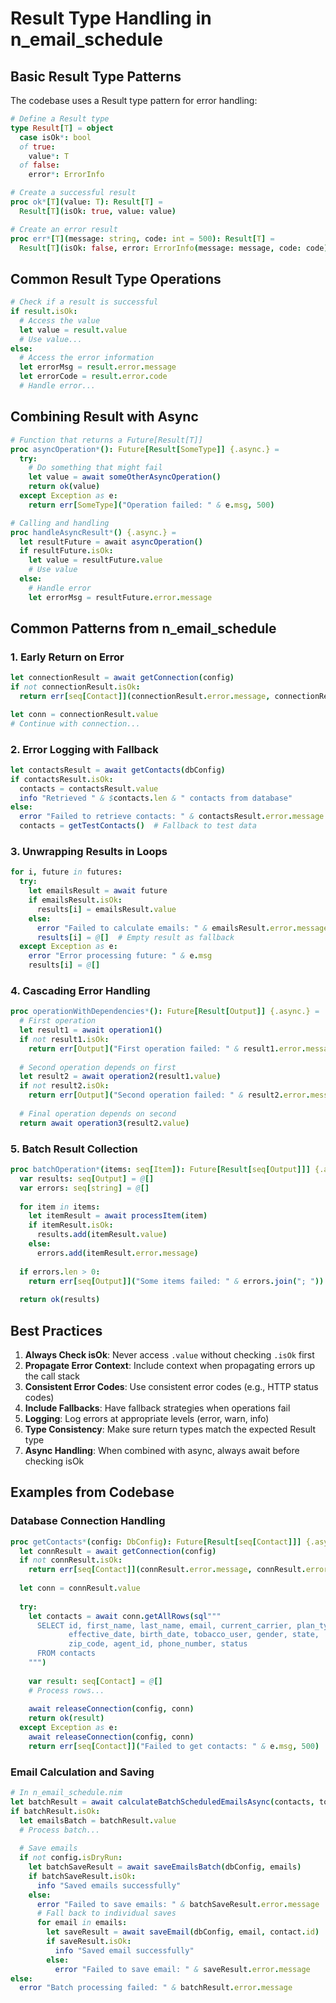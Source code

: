 # Result Type Handling in n_email_schedule

## Basic Result Type Patterns

The codebase uses a Result type pattern for error handling:

```nim
# Define a Result type
type Result[T] = object
  case isOk*: bool
  of true:
    value*: T
  of false:
    error*: ErrorInfo

# Create a successful result
proc ok*[T](value: T): Result[T] =
  Result[T](isOk: true, value: value)

# Create an error result
proc err*[T](message: string, code: int = 500): Result[T] =
  Result[T](isOk: false, error: ErrorInfo(message: message, code: code))
```

## Common Result Type Operations

```nim
# Check if a result is successful
if result.isOk:
  # Access the value
  let value = result.value
  # Use value...
else:
  # Access the error information
  let errorMsg = result.error.message
  let errorCode = result.error.code
  # Handle error...
```

## Combining Result with Async

```nim
# Function that returns a Future[Result[T]]
proc asyncOperation*(): Future[Result[SomeType]] {.async.} =
  try:
    # Do something that might fail
    let value = await someOtherAsyncOperation()
    return ok(value)
  except Exception as e:
    return err[SomeType]("Operation failed: " & e.msg, 500)

# Calling and handling
proc handleAsyncResult*() {.async.} =
  let resultFuture = await asyncOperation()
  if resultFuture.isOk:
    let value = resultFuture.value
    # Use value
  else:
    # Handle error
    let errorMsg = resultFuture.error.message
```

## Common Patterns from n_email_schedule

### 1. Early Return on Error

```nim
let connectionResult = await getConnection(config)
if not connectionResult.isOk:
  return err[seq[Contact]](connectionResult.error.message, connectionResult.error.code)

let conn = connectionResult.value
# Continue with connection...
```

### 2. Error Logging with Fallback

```nim
let contactsResult = await getContacts(dbConfig)
if contactsResult.isOk:
  contacts = contactsResult.value
  info "Retrieved " & $contacts.len & " contacts from database"
else:
  error "Failed to retrieve contacts: " & contactsResult.error.message
  contacts = getTestContacts()  # Fallback to test data
```

### 3. Unwrapping Results in Loops

```nim
for i, future in futures:
  try:
    let emailsResult = await future
    if emailsResult.isOk:
      results[i] = emailsResult.value
    else:
      error "Failed to calculate emails: " & emailsResult.error.message
      results[i] = @[]  # Empty result as fallback
  except Exception as e:
    error "Error processing future: " & e.msg
    results[i] = @[]
```

### 4. Cascading Error Handling

```nim
proc operationWithDependencies*(): Future[Result[Output]] {.async.} =
  # First operation
  let result1 = await operation1()
  if not result1.isOk:
    return err[Output]("First operation failed: " & result1.error.message, result1.error.code)
  
  # Second operation depends on first
  let result2 = await operation2(result1.value)
  if not result2.isOk:
    return err[Output]("Second operation failed: " & result2.error.message, result2.error.code)
  
  # Final operation depends on second
  return await operation3(result2.value)
```

### 5. Batch Result Collection

```nim
proc batchOperation*(items: seq[Item]): Future[Result[seq[Output]]] {.async.} =
  var results: seq[Output] = @[]
  var errors: seq[string] = @[]
  
  for item in items:
    let itemResult = await processItem(item)
    if itemResult.isOk:
      results.add(itemResult.value)
    else:
      errors.add(itemResult.error.message)
  
  if errors.len > 0:
    return err[seq[Output]]("Some items failed: " & errors.join("; "))
  
  return ok(results)
```

## Best Practices

1. **Always Check isOk**: Never access `.value` without checking `.isOk` first
2. **Propagate Error Context**: Include context when propagating errors up the call stack
3. **Consistent Error Codes**: Use consistent error codes (e.g., HTTP status codes)
4. **Include Fallbacks**: Have fallback strategies when operations fail
5. **Logging**: Log errors at appropriate levels (error, warn, info)
6. **Type Consistency**: Make sure return types match the expected Result type
7. **Async Handling**: When combined with async, always await before checking isOk

## Examples from Codebase

### Database Connection Handling

```nim
proc getContacts*(config: DbConfig): Future[Result[seq[Contact]]] {.async.} =
  let connResult = await getConnection(config)
  if not connResult.isOk:
    return err[seq[Contact]](connResult.error.message, connResult.error.code)
  
  let conn = connResult.value
  
  try:
    let contacts = await conn.getAllRows(sql"""
      SELECT id, first_name, last_name, email, current_carrier, plan_type,
             effective_date, birth_date, tobacco_user, gender, state, 
             zip_code, agent_id, phone_number, status
      FROM contacts
    """)
    
    var result: seq[Contact] = @[]
    # Process rows...
    
    await releaseConnection(config, conn)
    return ok(result)
  except Exception as e:
    await releaseConnection(config, conn)
    return err[seq[Contact]]("Failed to get contacts: " & e.msg, 500)
```

### Email Calculation and Saving

```nim
# In n_email_schedule.nim
let batchResult = await calculateBatchScheduledEmailsAsync(contacts, today)
if batchResult.isOk:
  let emailsBatch = batchResult.value
  # Process batch...
  
  # Save emails
  if not config.isDryRun:
    let batchSaveResult = await saveEmailsBatch(dbConfig, emails)
    if batchSaveResult.isOk:
      info "Saved emails successfully"
    else:
      error "Failed to save emails: " & batchSaveResult.error.message
      # Fall back to individual saves
      for email in emails:
        let saveResult = await saveEmail(dbConfig, email, contact.id)
        if saveResult.isOk:
          info "Saved email successfully"
        else:
          error "Failed to save email: " & saveResult.error.message
else:
  error "Batch processing failed: " & batchResult.error.message
```
